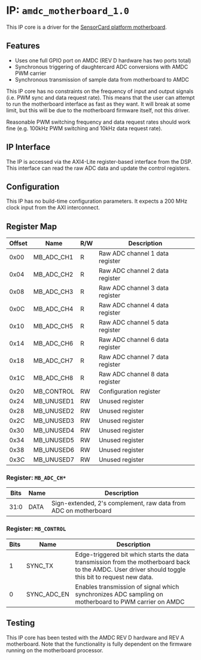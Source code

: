 # IP: `amdc_motherboard_1.0`

This IP core is a driver for the [SensorCard platform motherboard](https://github.com/Severson-Group/SensorCard/tree/develop/Motherboard).

## Features

- Uses one full GPIO port on AMDC (REV D hardware has two ports total)
- Synchronous triggering of daughtercard ADC conversions with AMDC PWM carrier
- Synchronous transmission of sample data from motherboard to AMDC

This IP core has no constraints on the frequency of input and output signals (i.e. PWM sync and data request rate). This means that the user can attempt to run the motherboard interface as fast as they want. It will break at some limit, but this will be due to the motherboard firmware itself, not this driver.

Reasonable PWM switching frequency and data request rates should work fine (e.g. 100kHz PWM switching and 10kHz data request rate).

## IP Interface

The IP is accessed via the AXI4-Lite register-based interface from the DSP. This interface can read the raw ADC data and update the control registers.

## Configuration

This IP has no build-time configuration parameters. It expects a 200 MHz clock input from the AXI interconnect.

## Register Map

| Offset | Name | R/W | Description |
| -- | -- | -- | -- |
| 0x00 | MB_ADC_CH1 | R | Raw ADC channel 1 data register |
| 0x04 | MB_ADC_CH2 | R | Raw ADC channel 2 data register |
| 0x08 | MB_ADC_CH3 | R | Raw ADC channel 3 data register |
| 0x0C | MB_ADC_CH4 | R |Raw ADC channel 4 data register |
| 0x10 | MB_ADC_CH5 | R | Raw ADC channel 5 data register |
| 0x14 | MB_ADC_CH6 | R | Raw ADC channel 6 data register |
| 0x18 | MB_ADC_CH7 | R | Raw ADC channel 7 data register |
| 0x1C | MB_ADC_CH8 | R | Raw ADC channel 8 data register |
| 0x20 | MB_CONTROL | RW | Configuration register |
| 0x24 | MB_UNUSED1 | RW | Unused register |
| 0x28 | MB_UNUSED2 | RW | Unused register |
| 0x2C | MB_UNUSED3 | RW | Unused register |
| 0x30 | MB_UNUSED4 | RW | Unused register |
| 0x34 | MB_UNUSED5 | RW | Unused register |
| 0x38 | MB_UNUSED6 | RW | Unused register |
| 0x3C | MB_UNUSED7 | RW | Unused register |

### Register: `MB_ADC_CH*`

| Bits | Name | Description |
| -- | -- | -- |
| 31:0 | DATA | Sign-extended, 2's complement, raw data from ADC on motherboard |

### Register: `MB_CONTROL`

| Bits | Name | Description |
| -- | -- | -- |
| 1 | SYNC_TX | Edge-triggered bit which starts the data transmission from the motherboard back to the AMDC. User driver should toggle this bit to request new data. |
| 0 | SYNC_ADC_EN | Enables transmission of signal which synchronizes ADC sampling on motherboard to PWM carrier on AMDC |

## Testing

This IP core has been tested with the AMDC REV D hardware and REV A motherboard. Note that the functionality is fully dependent on the firmware running on the motherboard processor.